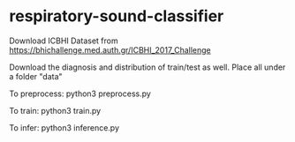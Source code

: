 # respiratory-sound-classifier

Download ICBHI Dataset from https://bhichallenge.med.auth.gr/ICBHI_2017_Challenge

Download the diagnosis and distribution of train/test as well. Place all under a folder "data"

To preprocess: python3 preprocess.py

To train: python3 train.py

To infer: python3 inference.py
